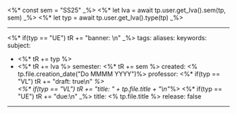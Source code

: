 <%* const sem = "SS25" _%>
<%* let lva = await tp.user.get_lva().sem(tp, sem) _%>
<%* let typ = await tp.user.get_lva().type(tp) _%>
 
---
<%* if(typ == "UE") tR += "banner: \n" _%>
tags: 
aliases: 
keywords: 
subject:
  - <%* tR += typ %>
  - <%* tR += lva %>
semester: <%* tR += sem %>
created: <% tp.file.creation_date("Do MMMM YYYY")%>
professor:
<%* if(typ == "VL") tR += "draft: true\n" _%>  
<%* if(typ == "VL") tR += "title: " + tp.file.title + "\n"_%>
<%* if(typ == "UE") tR += "due:\n" _%>
title: <% tp.file.title %>
release: false
---

